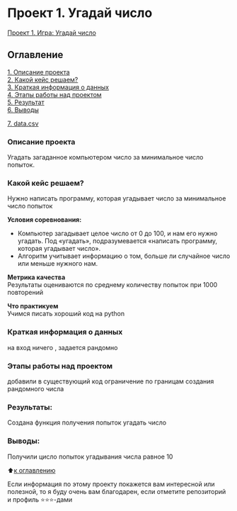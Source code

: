 # Проект 1. Угадай число
[Проект 1. Игра: Угадай число](Guess_the_number/game_v2.py)

## Оглавление  
[1. Описание проекта](#Описание-проекта)  
[2. Какой кейс решаем?](#Какой-кейс-решаем)  
[3. Краткая информация о данных](#Краткая-информация-о-данных)  
[4. Этапы работы над проектом](#Этапы-работы-над-проектом)  
[5. Результат](#Результат)    
[6. Выводы](#Выводы) 

[7. data.csv](https://drive.google.com/file/d/1kKY9m4pv13f-fp2F48aqIxm3cSpruGEm/view?usp=sharing)


### Описание проекта    
Угадать загаданное компьютером число за минимальное число попыток.

### Какой кейс решаем?    
Нужно написать программу, которая угадывает число за минимальное число попыток

**Условия соревнования:**  
- Компьютер загадывает целое число от 0 до 100, и нам его нужно угадать. Под «угадать», подразумевается «написать программу, которая угадывает число».
- Алгоритм учитывает информацию о том, больше ли случайное число или меньше нужного нам.

**Метрика качества**     
Результаты оцениваются по среднему количеству попыток при 1000 повторений

**Что практикуем**     
Учимся писать хороший код на python


### Краткая информация о данных
на вход ничего , задается рандомно
 
### Этапы работы над проектом  
добавили в существующий код ограничение по границам создания рандомного числа

### Результаты:  
Создана функция получения попыток угадать число

### Выводы:  
Получили цисло попыток угадывания числа равное 10

:arrow_up:[к оглавлению](https://github.com/LM8818/SF_Rep/tree/master/Guess_the_number/README.md/#Оглавление)


Если информация по этому проекту покажется вам интересной или полезной, то я буду очень вам благодарен, если отметите репозиторий и профиль ⭐️⭐️⭐️-дами
